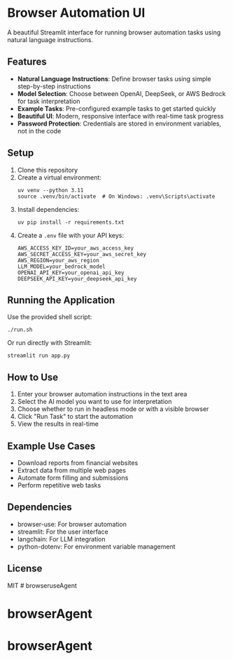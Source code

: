# Browser Automation UI

A beautiful Streamlit interface for running browser automation tasks using natural language instructions.

## Features

- **Natural Language Instructions**: Define browser tasks using simple step-by-step instructions
- **Model Selection**: Choose between OpenAI, DeepSeek, or AWS Bedrock for task interpretation
- **Example Tasks**: Pre-configured example tasks to get started quickly
- **Beautiful UI**: Modern, responsive interface with real-time task progress
- **Password Protection**: Credentials are stored in environment variables, not in the code

## Setup

1. Clone this repository
2. Create a virtual environment:
   ```
   uv venv --python 3.11
   source .venv/bin/activate  # On Windows: .venv\Scripts\activate
   ```
3. Install dependencies:
   ```
   uv pip install -r requirements.txt
   ```
4. Create a `.env` file with your API keys:
   ```
   AWS_ACCESS_KEY_ID=your_aws_access_key
   AWS_SECRET_ACCESS_KEY=your_aws_secret_key
   AWS_REGION=your_aws_region
   LLM_MODEL=your_bedrock_model
   OPENAI_API_KEY=your_openai_api_key
   DEEPSEEK_API_KEY=your_deepseek_api_key
   ```

## Running the Application

Use the provided shell script:
```
./run.sh
```

Or run directly with Streamlit:
```
streamlit run app.py
```

## How to Use

1. Enter your browser automation instructions in the text area
2. Select the AI model you want to use for interpretation
3. Choose whether to run in headless mode or with a visible browser
4. Click "Run Task" to start the automation
5. View the results in real-time

## Example Use Cases

- Download reports from financial websites
- Extract data from multiple web pages
- Automate form filling and submissions
- Perform repetitive web tasks

## Dependencies

- browser-use: For browser automation
- streamlit: For the user interface
- langchain: For LLM integration
- python-dotenv: For environment variable management

## License

MIT # browseruseAgent
# browserAgent
# browserAgent
